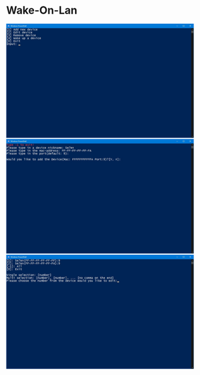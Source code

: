 # Wake-On-Lan

![img](/img/Anmerkung%202020-06-02%20155515.jpg)
![img](/img/Anmerkung%202020-06-02%20155552.jpg)
![img](/img/Anmerkung%202020-06-02%20155617.jpg)
